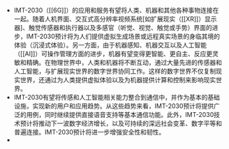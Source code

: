 - IMT-2030（[[6G]]）的应用和服务有望将人类、机器和其他各种事物连接在一起。随着人机界面、交互式高分辨率视频系统[如扩展现实（[[XR]]）显示器]、触觉传感器和执行器以及多感官（听觉、视觉、触觉或手势）界面的进步，IMT-2030预计将为人们提供虚拟生成场景或远程真实场景的身临其境的体验（沉浸式体验）。另一方面，由于机器感知、机器交互以及人工智能（[[AI]]）可操作管理方面的进步，机器有望变得更智能、更自主、反应更灵敏和精确。在物理世界中，人类和机器将不断互动，通过大量先进的传感器和人工智能，与扩展现实世界的数字世界协同工作。这样的数字世界不仅复制现实世界，还通过为人类提供虚拟体验以及为机器提供计算和控制来影响现实世界。
- IMT-2030有望将传感和人工智能相关能力整合到通信中，并作为基本的基础设施，实现新的用户和应用趋势。从这些趋势来看，IMT-2030预计将提供广泛的用例，同时继续提供直接语音支持等基本通信功能。此外，IMT-2030技术预计将推动下一波数字经济增长，以及可持续的深远社会变革、数字平等和普遍连接。IMT-2030预计将进一步增强安全性和韧性。
-